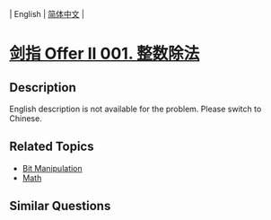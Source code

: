 
| English | [简体中文](README.md) |

# [剑指 Offer II 001. 整数除法](https://leetcode-cn.com/problems/xoh6Oh/)

## Description

<p>English description is not available for the problem. Please switch to Chinese.</p>

## Related Topics

- [Bit Manipulation](https://leetcode-cn.com/tag/bit-manipulation)
- [Math](https://leetcode-cn.com/tag/math)

## Similar Questions


